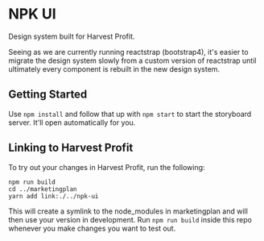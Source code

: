 # NPK UI

Design system built for Harvest Profit. 

Seeing as we are currently running reactstrap (bootstrap4), it's easier to migrate the design system slowly from a custom version of reactstrap until ultimately every component is rebuilt in the new design system.


## Getting Started

Use `npm install` and follow that up with `npm start` to start the storyboard server. It'll open automatically for you.

## Linking to Harvest Profit

To try out your changes in Harvest Profit, run the following:

```
npm run build
cd ../marketingplan
yarn add link:./../npk-ui
```

This will create a symlink to the node_modules in marketingplan and will then use your version in development. Run `npm run build` inside this repo whenever you make changes you want to test out.
